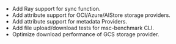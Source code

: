 - Add Ray support for sync function.
- Add attribute support for OCI/Azure/AIStore storage providers.
- Add attribute support for metadata Providers.
- Add file upload/download tests for msc-benchmark CLI.
- Optimize download performance of GCS storage provider.
